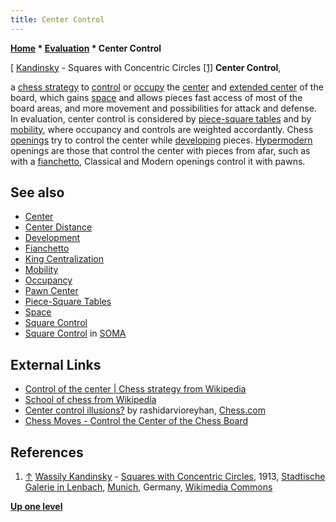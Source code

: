 ```yaml
---
title: Center Control
---
```

**[Home](Home "Home") * [Evaluation](Evaluation "Evaluation") * Center Control**

\[ [Kandinsky](Category:Wassily_Kandinsky "Category:Wassily Kandinsky") - Squares with Concentric Circles <a id="cite-note-1" href="#cite-ref-1">[1]</a>
**Center Control**,

a [chess strategy](Strategy "Strategy") to [control](Square_Control "Square Control") or [occupy](Occupancy "Occupancy") the [center](Center "Center") and [extended center](Center#ExtendedCenter "Center") of the board, which gains [space](Space "Space") and allows pieces fast access of most of the board areas, and more movement and possibilities for attack and defense. In evaluation, center control is considered by [piece-square tables](Piece-Square_Tables "Piece-Square Tables") and by [mobility](Mobility "Mobility"), where occupancy and controls are weighted accordantly. Chess [openings](Opening "Opening") try to control the center while [developing](Development "Development") pieces. [Hypermodern](https://en.wikipedia.org/wiki/Hypermodernism_%28chess%29) openings are those that control the center with pieces from afar, such as with a [fianchetto](Fianchetto "Fianchetto"), Classical and Modern openings control it with pawns.

## See also

- [Center](Center "Center")
- [Center Distance](Center_Distance "Center Distance")
- [Development](Development "Development")
- [Fianchetto](Fianchetto "Fianchetto")
- [King Centralization](King_Centralization "King Centralization")
- [Mobility](Mobility "Mobility")
- [Occupancy](Occupancy "Occupancy")
- [Pawn Center](Pawn_Center "Pawn Center")
- [Piece-Square Tables](Piece-Square_Tables "Piece-Square Tables")
- [Space](Space "Space")
- [Square Control](Square_Control "Square Control")
- [Square Control](SOMA#SquareControl "SOMA") in [SOMA](SOMA "SOMA")

## External Links

- [Control of the center | Chess strategy from Wikipedia](https://en.wikipedia.org/wiki/Chess_strategy#Control_of_the_center)
- [School of chess from Wikipedia](https://en.wikipedia.org/wiki/School_of_chess)
- [Center control illusions?](http://www.chess.com/forum/view/chess-openings/center-control-illusions) by rashidarvioreyhan, [Chess.com](index.php?title=Chess.com&action=edit&redlink=1 "Chess.com (page does not exist)")
- [Chess Moves - Control the Center of the Chess Board](https://www.chesscentral.com/Chess_Moves_Contril_Center_a/188.htm)

## References

1. <a id="cite-ref-1" href="#cite-note-1">↑</a> [Wassily Kandinsky](Category:Wassily_Kandinsky "Category:Wassily Kandinsky") - [Squares with Concentric Circles](https://commons.wikimedia.org/wiki/File:Vassily_Kandinsky,_1913_-_Color_Study,_Squares_with_Concentric_Circles.jpg), 1913, [Stadtische Galerie in Lenbach](https://en.wikipedia.org/wiki/Lenbachhaus), [Munich](https://en.wikipedia.org/wiki/Munich), Germany, [Wikimedia Commons](https://en.wikipedia.org/wiki/Wikimedia_Commons)

**[Up one level](Evaluation "Evaluation")**

